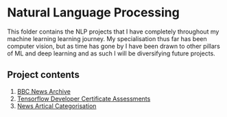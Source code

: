 # Natural Language Processing

This folder contains the NLP projects that I have completely throughout my machine learning learning journey. My specialisation thus far has been computer vision, but as time has gone by I have been drawn to other pillars of ML and deep learning and as such I will be diversifying future projects. 

## Project contents

1. [BBC News Archive](NLP\BBC_News_Archive)
2. [Tensorflow Developer Certificate Assessments](NLP\TF_Assessments)
2. [News Artical Categorisation](NLP\News_Article_Categorisation)

